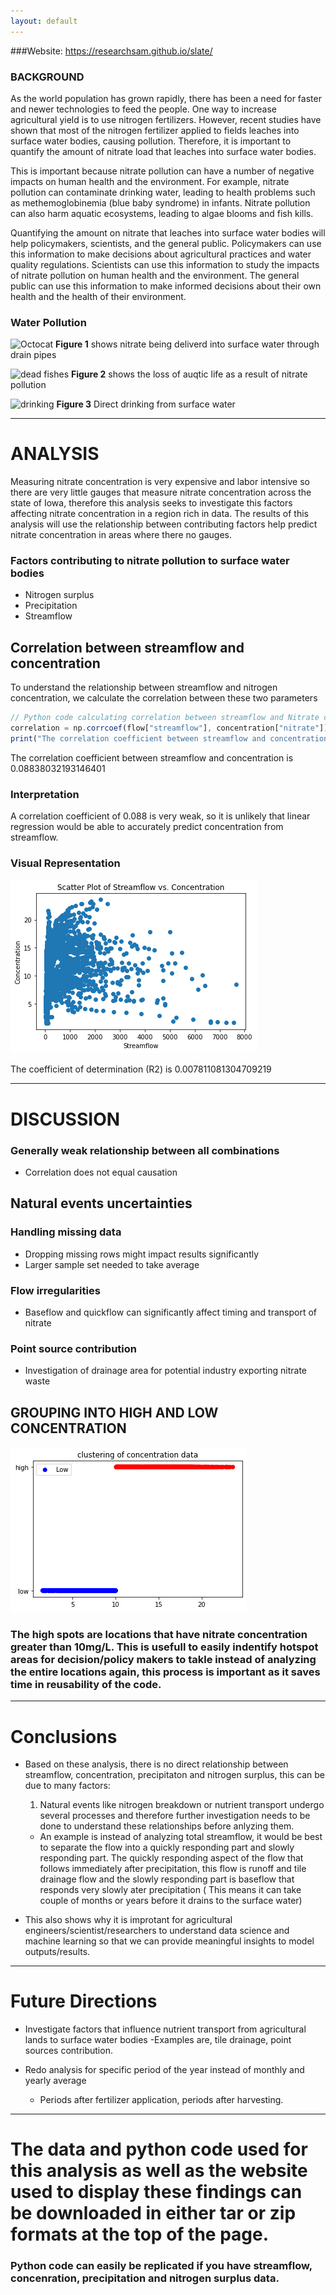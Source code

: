 ```yaml
---
layout: default
---
```

###Website: https://researchsam.github.io/slate/
### **BACKGROUND**

As the world population has grown rapidly, there has been a need for faster and newer technologies to feed the people. One way to increase agricultural yield is to use nitrogen fertilizers. However, recent studies have shown that most of the nitrogen fertilizer applied to fields leaches into surface water bodies, causing pollution. Therefore, it is important to quantify the amount of nitrate load that leaches into surface water bodies.


This is important because nitrate pollution can have a number of negative impacts on human health and the environment. For example, nitrate pollution can contaminate drinking water, leading to health problems such as methemoglobinemia (blue baby syndrome) in infants. Nitrate pollution can also harm aquatic ecosystems, leading to algae blooms and fish kills.


Quantifying the amount on nitrate that leaches into surface water bodies will help policymakers, scientists, and the general public. Policymakers can use this information to make decisions about agricultural practices and water quality regulations. Scientists can use this information to study the impacts of nitrate pollution on human health and the environment. The general public can use this information to make informed decisions about their own health and the health of their environment.


### Water Pollution 

![Octocat](https://img-aws.ehowcdn.com/877x500p/s3-us-west-1.amazonaws.com/contentlab.studiod/getty/f156a8535b7844d3996689ec37292370.jpg?type=webp)
**Figure 1** shows nitrate being deliverd into surface water through drain pipes


![dead fishes](https://www.iwla.org/images/default-source/conservation/water/nitrate-watch/algal-bloom---credit-getty-images.png?sfvrsn=745b9a0d_2)
**Figure 2** shows the loss of auqtic life as a result of nitrate pollution

![drinking](https://www.borgenmagazine.com/wp-content/uploads/2014/01/African-Diseases.jpg)
**Figure 3** Direct drinking from surface water





* * *
# **ANALYSIS**
Measuring nitrate concentration is very expensive and labor intensive so there are very little gauges that measure nitrate concentration across the state of Iowa, therefore this analysis seeks to investigate this factors affecting nitrate concentration in a region rich in data. The results of this analysis will use the relationship between contributing factors help predict nitrate concentration in areas where there no gauges.


### Factors contributing to nitrate pollution to surface water bodies
*   Nitrogen surplus
*   Precipitation
*   Streamflow



## Correlation between streamflow and concentration 
To understand the relationship between streamflow and nitrogen concentration, we calculate the correlation between these two parameters

```js
// Python code calculating correlation between streamflow and Nitrate concentration at north racoon river at Sac city.
correlation = np.corrcoef(flow["streamflow"], concentration["nitrate"])[0, 1]
print("The correlation coefficient between streamflow and concentration is", correlation)
```
The correlation coefficient between streamflow and concentration is 0.08838032193146401

### Interpretation
A correlation coefficient of 0.088 is very weak, so it is unlikely that linear regression would be able to accurately predict concentration from streamflow.

### Visual Representation
<img src="scatter.png" alt="Example image">

The coefficient of determination (R2) is 0.007811081304709219




* * *
# **DISCUSSION**

### Generally weak relationship between all combinations

* Correlation does not equal causation

## Natural events uncertainties

### Handling missing data

* Dropping missing rows might impact results significantly
* Larger sample set needed to take average


### Flow irregularities

* Baseflow and quickflow can significantly affect timing and transport of nitrate


### Point source contribution

* Investigation of drainage area for potential industry exporting nitrate waste


## GROUPING INTO HIGH AND LOW CONCENTRATION
<img src="cluster.png" alt="Cluster image">

### The high spots are locations that have nitrate concentration greater than 10mg/L. This is usefull to easily indentify hotspot areas for decision/policy makers to takle instead of analyzing the entire locations again, this process is important as it saves time in reusability of the code. 


* * *
# **Conclusions**
* Based on these analysis, there is no direct relationship between streamflow, concentration, precipitaton and nitrogen surplus, this can be due to many factors:
  1. Natural events like nitrogen breakdown or nutrient transport undergo several processes and therefore further investigation needs to be done to understand these relationships before anlyzing them. 
    - An example is instead of analyzing total streamflow, it would be best to separate the flow into a quickly responding part and slowly responding part. The quickly responding aspect of the flow that follows immediately after precipitation, this flow is runoff and tile drainage flow and the slowly responding part is baseflow that responds very slowly ater precipitation ( This means it can take couple of months or years before it drains to the surface water)  

* This also shows why it is improtant for agricultural engineers/scientist/researchers to understand data science and machine learning so that we can provide meaningful insights to model outputs/results.
 

* * *
# **Future Directions**
* Investigate factors that influence nutrient transport from agricultural lands to surface water bodies
    -Examples are, tile drainage, point sources contribution.
    
* Redo analysis for specific period of the year instead of monthly and yearly average
    - Periods after fertilizer application, periods after harvesting.



* * *
# The data and python code used for this analysis as well as the website used to display these findings can be downloaded in either tar or zip formats at the top of the page. 
### Python code can easily be replicated if you have streamflow, concenration, precipitation and nitrogen surplus data.




